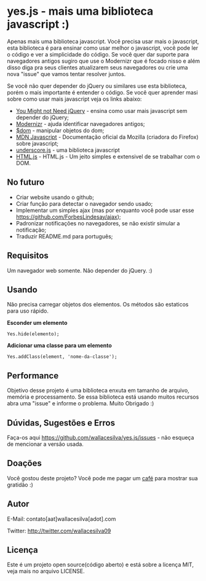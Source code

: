 yes.js - mais uma biblioteca javascript :)
======

Apenas mais uma biblioteca javascript. Você precisa usar mais o javascript, esta biblioteca é para ensinar como usar melhor o javascript, você pode ler o código e ver a simplicidade do código. Se você quer dar suporte para navegadores antigos sugiro que use o Modernizr que é focado nisso e além disso diga pra seus clientes atualizarem seus navegadores ou crie uma nova "issue" que vamos tentar resolver juntos. 

Se você não quer depender do jQuery ou similares use esta biblioteca, porém o mais importante é entender o código. Se você quer aprender masi sobre como usar mais javascript veja os links abaixo:

- [You Might not Need jQuery](http://youmightnotneedjquery.com/) - ensina como usar mais javascript sem depender do jQuery;
- [Modernizr](http://modernizr.com/) - ajuda identificar navegadores antigos;
- [$dom](https://github.com/julienw/dollardom) - manipular objetos do dom;
- [MDN Javascript](https://developer.mozilla.org/docs/JavaScript) - Documentação oficial da Mozilla (criadora do Firefox) sobre javascript;
- [underscore.js](http://underscorejs.org/) - uma biblioteca javascript
- [HTML.js](https://github.com/nbubna/HTML) - HTML.js - Um jeito simples e extensivel de se trabalhar com o DOM.

No futuro
--------------------------------------

- Criar website usando o github;
- Criar função para detectar o navegador sendo usado;
- Implementar um simples ajax (mas por enquanto você pode usar esse https://github.com/ForbesLindesay/ajax);
- Padronizar notificações no navegadores, se não existir simular a notificação;
- Traduzir README.md para português;

Requisitos
--------------------------------------

Um navegador web somente. Não depender do jQuery. :)


Usando
--------------------------------------

Não precisa carregar objetos dos elementos. Os métodos são estaticos para uso rápido.

**Esconder um elemento**

```
Yes.hide(elemento);
```

**Adicionar uma classe para um elemento**

```
Yes.addClass(element, 'nome-da-classe');
```

Performance
--------------------------------------

Objetivo desse projeto é uma biblioteca enxuta em tamanho de arquivo, memória e processamento. Se essa biblioteca está usando muitos recursos abra uma "issue" e informe o problema. Muito Obrigado :)

Dúvidas, Sugestões e Erros
--------------------------------------

Faça-os aqui https://github.com/wallacesilva/yes.js/issues - não esqueça de mencionar a versão usada.

Doações
--------------------------------------
Você gostou deste projeto? Você pode me pagar um [café](https://www.paypal.com/cgi-bin/webscr?cmd=_s-xclick&hosted_button_id=Q8RPSLKHJR5J2) para mostrar sua gratidão :)


Autor
--------------------------------------

E-Mail: contato[aat]wallacesilva[adot].com

Twitter: http://twitter.com/wallacesilva09


Licença
--------------------------------------

Este é um projeto open source(código aberto) e está sobre a licença MIT, veja mais no arquivo LICENSE.

